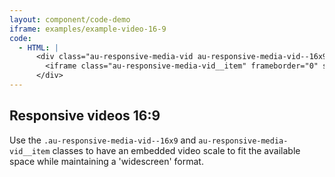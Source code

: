 ```yaml
---
layout: component/code-demo
iframe: examples/example-video-16-9
code:
  - HTML: |
      <div class="au-responsive-media-vid au-responsive-media-vid--16x9">
        <iframe class="au-responsive-media-vid__item" frameborder="0" src="#"></iframe>
      </div>
---
```

## Responsive videos 16:9

Use the `.au-responsive-media-vid--16x9` and `au-responsive-media-vid__item` classes to have an embedded video scale to fit the available space while maintaining a 'widescreen' format.
